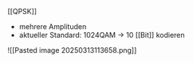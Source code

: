 [[QPSK]]

- mehrere Amplituden
- aktueller Standard: 1024QAM -> 10 [[Bit]] kodieren


![[Pasted image 20250313113658.png]]